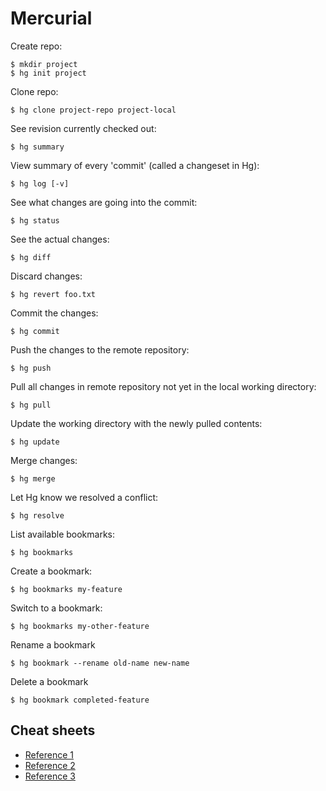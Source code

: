 
# Mercurial

Create repo:

    $ mkdir project
    $ hg init project

Clone repo:

    $ hg clone project-repo project-local

See revision currently checked out:

    $ hg summary

View summary of every 'commit' (called a changeset in Hg):

    $ hg log [-v]

See what changes are going into the commit:

    $ hg status

See the actual changes:

    $ hg diff

Discard changes:

    $ hg revert foo.txt

Commit the changes:

    $ hg commit

Push the changes to the remote repository:

    $ hg push

Pull all changes in remote repository not yet in the local working directory:

    $ hg pull

Update the working directory with the newly pulled contents:

    $ hg update

Merge changes:

    $ hg merge

Let Hg know we resolved a conflict:

    $ hg resolve

List available bookmarks:

    $ hg bookmarks

Create a bookmark:

    $ hg bookmarks my-feature

Switch to a bookmark:

    $ hg bookmarks my-other-feature

Rename a bookmark

    $ hg bookmark --rename old-name new-name

Delete a bookmark

    $ hg bookmark completed-feature

## Cheat sheets

* [Reference 1](https://www.mercurial-scm.org/wiki/QuickReferenceCardsAndCheatSheets?action=AttachFile&do=view&target=Mercurial-Usage-v1.0bz-300dpi-color.png)
* [Reference 2](https://www.mercurial-scm.org/wiki/QuickReferenceCardsAndCheatSheets?action=AttachFile&do=view&target=Mercurial-Cheatsheet-Adrian-v1.0.svg)
* [Reference 3](https://www.cheatography.com/codeshane/cheat-sheets/mercurial-hg/)